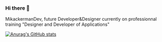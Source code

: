 ### Hi there 👋
MikackermanDev, future Developer&Designer currently on professionnal training "Designer and Developer of Applications"

<!--
https://github.com/anuraghazra/github-readme-stats#github-stats-card
e.g. dark, radical, merko, gruvbox, tokyonight, onedark, cobalt, synthwave, highcontrast, dracula).


title_color - Card's title color (hex color). Default: 2f80ed.
text_color - Body text color (hex color). Default: 434d58.
icon_color - Icons color if available (hex color). Default: 4c71f2.
border_color - Card's border color (hex color). Default: e4e2e2 (Does not apply when hide_border is enabled).
bg_color - Card's background color (hex color) or a gradient in the form of angle,start,end. Default: fffefe
hide_border - Hides the card's border (boolean). Default: false
theme - name of the theme, choose from all available themes. Default: default theme.
cache_seconds - set the cache header manually (min: 14400, max: 86400). Default: 14400 seconds (4 hours).
locale - set the language in the card (e.g. cn, de, es, etc.). Default: en.
border_radius - Corner rounding on the card. Default: 4.5.

-->

[![Anurag's GitHub stats](https://github-readme-stats.vercel.app/api?username=mikackermandev&theme=tokyonight)](https://github.com/anuraghazra/github-readme-stats)
